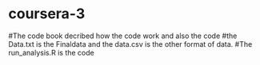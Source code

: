 # coursera-3
#The code book decribed how the code work and also the code
#the Data.txt is the Finaldata and the data.csv is the other format of data.
#The run_analysis.R is the code

